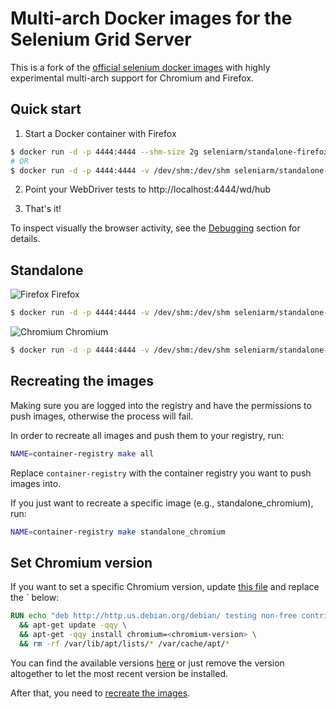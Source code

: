 # Multi-arch Docker images for the Selenium Grid Server

This is a fork of the [official selenium docker images][official] with
highly experimental multi-arch support for Chromium and Firefox.

  [official]: https://github.com/SeleniumHQ/docker-selenium

## Quick start

1. Start a Docker container with Firefox

``` bash
$ docker run -d -p 4444:4444 --shm-size 2g seleniarm/standalone-firefox
# OR
$ docker run -d -p 4444:4444 -v /dev/shm:/dev/shm seleniarm/standalone-firefox
```

2. Point your WebDriver tests to http://localhost:4444/wd/hub

3. That's it! 

To inspect visually the browser activity, see the [Debugging](#debugging) section for details.

## Standalone

![Firefox](https://raw.githubusercontent.com/alrra/browser-logos/main/src/firefox/firefox_24x24.png) Firefox 
``` bash
$ docker run -d -p 4444:4444 -v /dev/shm:/dev/shm seleniarm/standalone-firefox
```

![Chromium](https://raw.githubusercontent.com/alrra/browser-logos/main/src/chromium/chromium_24x24.png) Chromium
``` bash
$ docker run -d -p 4444:4444 -v /dev/shm:/dev/shm seleniarm/standalone-chromium
```

## Recreating the images

Making sure you are logged into the registry and have the permissions to push images, otherwise the process will fail.

In order to recreate all images and push them to your registry, run:

```sh
NAME=container-registry make all
```

Replace `container-registry` with the container registry you want to push images into.

If you just want to recreate a specific image (e.g., standalone_chromium), run:

```sh
NAME=container-registry make standalone_chromium
```

## Set Chromium version

If you want to set a specific Chromium version, update [this file](./NodeChromium/Dockerfile.txt) and replace the `<chromium-version> below:

```dockerfile
RUN echo "deb http://http.us.debian.org/debian/ testing non-free contrib main" >> /etc/apt/sources.list \
  && apt-get update -qqy \
  && apt-get -qqy install chromium=<chromium-version> \
  && rm -rf /var/lib/apt/lists/* /var/cache/apt/*
```

You can find the available versions [here](https://packages.debian.org/search?suite=default&section=all&arch=any&searchon=names&keywords=chromium) or just remove the version altogether to let the most recent version be installed.

After that, you need to [recreate the images](#recreating-the-images).
